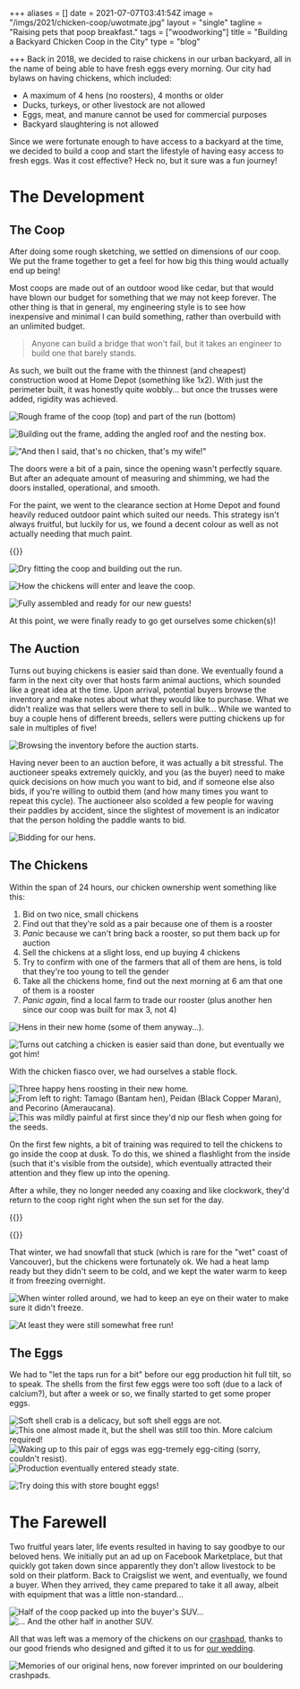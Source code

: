 +++
aliases = []
date = 2021-07-07T03:41:54Z
image = "/imgs/2021/chicken-coop/uwotmate.jpg"
layout = "single"
tagline = "Raising pets that poop breakfast."
tags = ["woodworking"]
title = "Building a Backyard Chicken Coop in the City"
type = "blog"

+++
Back in 2018, we decided to raise chickens in our urban backyard, all in the name of being able to have fresh eggs every morning. Our city had bylaws on having chickens, which included:

* A maximum of 4 hens (no roosters), 4 months or older
* Ducks, turkeys, or other livestock are not allowed
* Eggs, meat, and manure cannot be used for commercial purposes
* Backyard slaughtering is not allowed

Since we were fortunate enough to have access to a backyard at the time, we decided to build a coop and start the lifestyle of having easy access to fresh eggs. Was it cost effective? Heck no, but it sure was a fun journey!

# The Development

## The Coop

After doing some rough sketching, we settled on dimensions of our coop. We put the frame together to get a feel for how big this thing would actually end up being!

Most coops are made out of an outdoor wood like cedar, but that would have blown our budget for something that we may not keep forever. The other thing is that in general, my engineering style is to see how inexpensive and minimal I can build something, rather than overbuild with an unlimited budget.

> Anyone can build a bridge that won't fail, but it takes an engineer to build one that barely stands.

As such, we built out the frame with the thinnest (and cheapest) construction wood at Home Depot (something like 1x2). With just the perimeter built, it was honestly quite wobbly... but once the trusses were added, rigidity was achieved.

![Rough frame of the coop (top) and part of the run (bottom)](/imgs/2021/chicken-coop/build1.jpg)

![Building out the frame, adding the angled roof and the nesting box.](/imgs/2021/chicken-coop/build2.jpg)

!["And then I said, that's no chicken, that's my wife!"](/imgs/2021/chicken-coop/build6.jpg)

The doors were a bit of a pain, since the opening wasn't perfectly square. But after an adequate amount of measuring and shimming, we had the doors installed, operational, and smooth.

For the paint, we went to the clearance section at Home Depot and found heavily reduced outdoor paint which suited our needs. This strategy isn't always fruitful, but luckily for us, we found a decent colour as well as not actually needing that much paint.

{{<loop-vid caption="Sturdy enough for me, sturdy enough for chickens." src="/imgs/2021/chicken-coop/coopdoor.mp4">}}

![Dry fitting the coop and building out the run.](/imgs/2021/chicken-coop/build4.jpg)

![How the chickens will enter and leave the coop.](/imgs/2021/chicken-coop/build5.jpg)

![Fully assembled and ready for our new guests!](/imgs/2021/chicken-coop/coop.jpg)

At this point, we were finally ready to go get ourselves some chicken(s)!

## The Auction

Turns out buying chickens is easier said than done. We eventually found a farm in the next city over that hosts farm animal auctions, which sounded like a great idea at the time. Upon arrival, potential buyers browse the inventory and make notes about what they would like to purchase. What we didn't realize was that sellers were there to sell in bulk... While we wanted to buy a couple hens of different breeds, sellers were putting chickens up for sale in multiples of five!

![Browsing the inventory before the auction starts.](/imgs/2021/chicken-coop/auction1.jpg)

Having never been to an auction before, it was actually a bit stressful. The auctioneer speaks extremely quickly, and you (as the buyer) need to make quick decisions on how much you want to bid, and if someone else also bids, if you're willing to outbid them (and how many times you want to repeat this cycle). The auctioneer also scolded a few people for waving their paddles by accident, since the slightest of movement is an indicator that the person holding the paddle wants to bid.

![Bidding for our hens.](/imgs/2021/chicken-coop/auction2.jpg)

## The Chickens

Within the span of 24 hours, our chicken ownership went something like this:

1. Bid on two nice, small chickens
2. Find out that they're sold as a pair because one of them is a rooster
3. _Panic_ because we can't bring back a rooster, so put them back up for auction
4. Sell the chickens at a slight loss, end up buying 4 chickens
5. Try to confirm with one of the farmers that all of them are hens, is told that they're too young to tell the gender
6. Take all the chickens home, find out the next morning at 6 am that one of them is a rooster
7. _Panic again_, find a local farm to trade our rooster (plus another hen since our coop was built for max 3, not 4)

![Hens in their new home (some of them anyway...).](/imgs/2021/chicken-coop/chickens5.jpg)

![Turns out catching a chicken is easier said than done, but eventually we got him!](/imgs/2021/chicken-coop/rooster.jpg)

With the chicken fiasco over, we had ourselves a stable flock.

![Three happy hens roosting in their new home.](/imgs/2021/chicken-coop/chickens1.jpg)
![From left to right: Tamago (Bantam hen), Peidan (Black Copper Maran), and Pecorino (Ameraucana).](/imgs/2021/chicken-coop/chickens2.jpg)
![This was mildly painful at first since they'd nip our flesh when going for the seeds.](/imgs/2021/chicken-coop/feeding.jpg)

On the first few nights, a bit of training was required to tell the chickens to go inside the coop at dusk. To do this, we shined a flashlight from the inside (such that it's visible from the outside), which eventually attracted their attention and they flew up into the opening.

After a while, they no longer needed any coaxing and like clockwork, they'd return to the coop right right when the sun set for the day.

{{<loop-vid caption="Hens entering the coop at sunset..." src="/imgs/2021/chicken-coop/chicken-night.mp4">}}

{{<loop-vid caption="... And exiting at sunrise." src="/imgs/2021/chicken-coop/chicken-morning.mp4">}}

That winter, we had snowfall that stuck (which is rare for the "wet" coast of Vancouver), but the chickens were fortunately ok. We had a heat lamp ready but they didn't seem to be cold, and we kept the water warm to keep it from freezing overnight.

![When winter rolled around, we had to keep an eye on their water to make sure it didn't freeze.](/imgs/2021/chicken-coop/winter1.jpg)

![At least they were still somewhat free run!](/imgs/2021/chicken-coop/winter2.jpg)

## The Eggs

We had to "let the taps run for a bit" before our egg production hit full tilt, so to speak. The shells from the first few eggs were too soft (due to a lack of calcium?), but after a week or so, we finally started to get some proper eggs.

![Soft shell crab is a delicacy, but soft shell eggs are not.](/imgs/2021/chicken-coop/eggerror1.jpg)
![This one almost made it, but the shell was still too thin. More calcium required!](/imgs/2021/chicken-coop/eggerror2.jpg)
![Waking up to this pair of eggs was egg-tremely egg-citing (sorry, couldn't resist).](/imgs/2021/chicken-coop/eggs1.jpg)
![Production eventually entered steady state.](/imgs/2021/chicken-coop/eggs3.jpg)

![Try doing this with store bought eggs!](/imgs/tamago-gakegohan.JPG)

# The Farewell

Two fruitful years later, life events resulted in having to say goodbye to our beloved hens. We initially put an ad up on Facebook Marketplace, but that quickly got taken down since apparently they don't allow livestock to be sold on their platform. Back to Craigslist we went, and eventually, we found a buyer. When they arrived, they came prepared to take it all away, albeit with equipment that was a little non-standard...

![Half of the coop packed up into the buyer's SUV...](/imgs/2021/chicken-coop/goodbye1.jpg)
![... And the other half in another SUV.](/imgs/2021/chicken-coop/goodbye2.jpg)

All that was left was a memory of the chickens on our [crashpad](https://organicclimbing.com/collections/crash-pads), thanks to our good friends who designed and gifted it to us for [our wedding](https://www.justinmklam.com/posts/2019/diy-wedding-ring/).

![Memories of our original hens, now forever imprinted on our bouldering crashpads.](/imgs/2021/chicken-coop/crashpad.jpg)